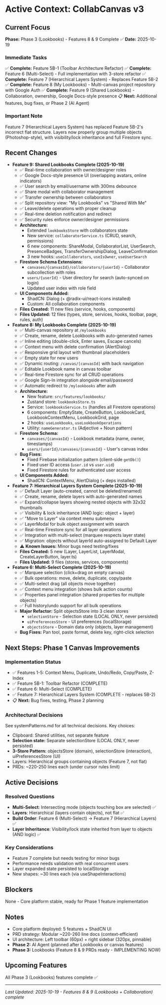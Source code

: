 # Active Context: CollabCanvas v3

## Current Focus
**Phase:** Phase 3 (Lookbooks) - Features 8 & 9 Complete ✅
**Date:** 2025-10-19

### Immediate Tasks

✅ **Complete:** Feature 5B-1 (Toolbar Architecture Refactor)
✅ **Complete:** Feature 6 (Multi-Select) - Full implementation with 3-store refactor
✅ **Complete:** Feature 7 (Hierarchical Layers System) - Replaces Feature 5B-2
✅ **Complete:** Feature 8 (My Lookbooks) - Multi-canvas project repository with Google Auth
✅ **Complete:** Feature 9 (Shared Lookbooks) - Collaboration, ownership, Google Docs-style presence
📋 **Next:** Additional features, bug fixes, or Phase 2 (AI Agent)

### Important Note
Feature 7 (Hierarchical Layers System) has replaced Feature 5B-2's incorrect flat structure. Layers now properly group multiple objects (Photoshop-style), with visibility/lock inheritance and full Firestore sync.

## Recent Changes
- **Feature 9: Shared Lookbooks Complete (2025-10-19)**
  - ✅ Real-time collaboration with owner/designer roles
  - ✅ Google Docs-style presence UI (overlapping avatars, online indicators)
  - ✅ User search by email/username with 300ms debounce
  - ✅ Share modal with collaborator management
  - ✅ Transfer ownership between collaborators
  - ✅ Split repository view: "My Lookbooks" vs "Shared With Me"
  - ✅ Leave/delete operations with proper cleanup
  - ✅ Real-time deletion notification and redirect
  - ✅ Security rules enforce owner/designer permissions
  - **Architecture:**
    - Extended `lookbooksStore` with collaborators state
    - New service: `collaboratorService.ts` (CRUD, search, permissions)
    - 6 new components: ShareModal, CollaboratorList, UserSearch, PresenceBadges, TransferOwnershipDialog, LeaveConfirmation
    - 3 new hooks: `useCollaborators`, `useIsOwner`, `useUserSearch`
  - **Firestore Schema Extensions:**
    - `canvases/{canvasId}/collaborators/{userId}` - Collaborator subcollection with roles
    - `users/{userId}` - User directory for search (auto-synced on login)
    - Updated user index with role field
  - **UI Components Added:**
    - ShadCN: Dialog (+ @radix-ui/react-icons installed)
    - Custom: All collaboration components
  - **Files Created:** 11 new files (service, hooks, components)
  - **Files Updated:** 12 files (types, store, services, hooks, toolbar, page, rules, auth)
- **Feature 8: My Lookbooks Complete (2025-10-19)**
  - ✅ Multi-canvas repository at `/mylookbooks`
  - ✅ Create, rename, delete Lookbooks with auto-generated names
  - ✅ Inline editing (double-click, Enter saves, Escape cancels)
  - ✅ Context menu with delete confirmation (AlertDialog)
  - ✅ Responsive grid layout with thumbnail placeholders
  - ✅ Empty state for new users
  - ✅ Dynamic routing: `/canvas/[canvasId]` with back navigation
  - ✅ Editable Lookbook name in canvas toolbar
  - ✅ Real-time Firestore sync for all CRUD operations
  - ✅ Google Sign-In integration alongside email/password
  - ✅ Automatic redirect to `/mylookbooks` after auth
  - **Architecture:**
    - New feature: `src/features/lookbooks/`
    - Zustand store: `lookbooksStore.ts`
    - Service: `lookbooksService.ts` (handles all Firestore operations)
    - 6 components: EmptyState, CreateButton, LookbookCard, LookbookContextMenu, LookbookGrid, page
    - 2 hooks: `useLookbooks`, `useLookbookOperations`
    - Utility: `nameGenerator.ts` (Adjective + Noun pattern)
  - **Firestore Schema:**
    - `canvases/{canvasId}` - Lookbook metadata (name, owner, timestamps)
    - `users/{userId}/canvases/{canvasId}` - User's canvas index
  - **Bug Fixes:**
    - Fixed Firebase initialization pattern (client-side `getDb()`)
    - Fixed user ID access (`user.id` vs `user.uid`)
    - Fixed Firestore rules for authenticated user access
  - **UI Components Added:**
    - ShadCN: ContextMenu, AlertDialog (+ deps installed)
- **Feature 7: Hierarchical Layers System Complete (2025-10-19)**
  - ✅ Default Layer (auto-created, cannot be deleted/renamed)
  - ✅ Create, rename, delete layers with auto-generated names
  - ✅ Expand/collapse layers showing nested objects with 32x32 thumbnails
  - ✅ Visibility & lock inheritance (AND logic: object + layer)
  - ✅ "Move to Layer" via context menu submenu
  - ✅ LayerModal for bulk object assignment with search
  - ✅ Real-time Firestore sync for all layer operations
  - ✅ Integration with multi-select (marquee respects layer state)
  - ✅ Migration: objects without layerId auto-assigned to Default Layer
  - ⚠️ **Known Issues:** Minor bugs need testing/fixes
  - **Files Created:** 5 new (Layer, LayerList, LayerModal, CreateLayerButton, layer.ts)
  - **Files Updated:** 9 files (stores, services, components)
- **Feature 6: Multi-Select Complete (2025-10-19)**
  - ✅ Marquee selection (click+drag on empty canvas)
  - ✅ Bulk operations: move, delete, duplicate, copy/paste
  - ✅ Multi-select drag (all objects move together)
  - ✅ Context menu integration (shows bulk action counts)
  - ✅ Properties panel integration (shared properties for multiple objects)
  - ✅ Full history/undo support for all bulk operations
  - **Major Refactor:** Split objectsStore into 3 clean stores
    - `selectionStore` - Selection state (LOCAL ONLY, never persisted)
    - `uiPreferencesStore` - UI preferences (localStorage)
    - `objectsStore` - Domain data only (objects, layer management)
  - **Bug Fixes:** Pan tool, paste format, delete key, right-click selection



## Next Steps: Phase 1 Canvas Improvements

### Implementation Status
- ✅ Features 1-5: Context Menu, Duplicate, Undo/Redo, Copy/Paste, Z-Index
- ✅ Feature 5B-1: Toolbar Refactor (COMPLETE)
- ✅ Feature 6: Multi-Select (COMPLETE)
- ✅ Feature 7: Hierarchical Layers System (COMPLETE - replaces 5B-2)
- 📋 **Next:** Bug fixes, testing, Phase 2 planning

### Architectural Decisions
See systemPatterns.md for all technical decisions. Key choices:
- Clipboard: Shared utilities, not separate feature
- **Selection state:** Separate selectionStore (LOCAL ONLY, never persisted)
- **3-Store Pattern:** objectsStore (domain), selectionStore (interaction), uiPreferencesStore (UI)
- Layers: Hierarchical groups containing objects (Feature 7, not flat)
- PRDs: ~220-250 lines each (under cursor rules limit)

## Active Decisions

### Resolved Questions
- **Multi-Select**: Intersecting mode (objects touching box are selected) ✅
- **Layers**: Hierarchical (layers contain objects), not flat ✅
- **Build Order**: Feature 6 (Multi-Select) → Feature 7 (Hierarchical Layers) ✅
- **Layer Inheritance**: Visibility/lock state inherited from layer to objects (AND logic) ✅

### Key Considerations
- Feature 7 complete but needs testing for minor bugs
- Performance needs validation with real concurrent users
- Layer expanded state persisted to localStorage
- New shapes: ~30 lines each (via useShapeInteractions)

## Blockers
None - Core platform stable, ready for Phase 1 feature implementation

## Notes
- Core platform deployed: 5 features + ShadCN UI
- PRD strategy: Modular ~220-260 line docs (context-efficient)
- UI architecture: Left toolbar (60px) + right sidebar (320px, pinnable)
- **Phase 2:** AI Agent (planned after Lookbooks or canvas features)
- **Phase 3:** Lookbooks (Feature 8 & 9 PRDs ready - IMPLEMENTING NOW)

## Upcoming Features
All Phase 3 (Lookbooks) features complete ✅

---
*Last Updated: 2025-10-19 - Features 8 & 9 (Lookbooks + Collaboration) complete*

